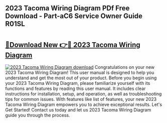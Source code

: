 ## 2023 Tacoma Wiring Diagram PDf Free Download - Part-aC6 Service Owner Guide R01SL

# <h2><a href="http://dfpdoko.blite.top/?on=2023+Tacoma+Wiring+Diagram">🔗Download New 👉🔴 2023 Tacoma Wiring Diagram</a></h2>

[![2023 Tacoma Wiring Diagram download](https://i.imgur.com/lujVjoI.png)](http://dfpdoko.blite.top/?on=2023+Tacoma+Wiring+Diagram)
Congratulations on your new 2023 Tacoma Wiring Diagram! This user manual is designed to help you understand and get the most out of your product. Before you begin using your 2023 Tacoma Wiring Diagram, please familiarize yourself with its functions and features by reading this user manual. It includes clear instructions for installation, setup, and operation, as well as troubleshooting tips for common issues. With features like list of features, your new 2023 Tacoma Wiring Diagram empowers you to achieve exceptional results. Let's Get Started! Contact us today and let us 2023 Tacoma Wiring Diagram guide you through the process.
